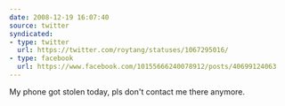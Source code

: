 ```yaml
---
date: 2008-12-19 16:07:40
source: twitter
syndicated:
- type: twitter
  url: https://twitter.com/roytang/statuses/1067295016/
- type: facebook
  url: https://www.facebook.com/10155666240078912/posts/40699124063
---
```


My phone got stolen today, pls don't contact me there anymore.